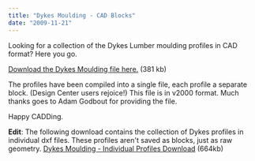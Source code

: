 ```yaml
---
title: "Dykes Moulding - CAD Blocks"
date: "2009-11-21"
---
```


Looking for a collection of the Dykes Lumber moulding profiles in CAD format? Here you go.

[Download the Dykes Moulding file here.](https://scenic-shop.com/wp/wp-content/uploads/2009/11/Dykes-Moulding.dwg.zip) (381 kb)

The profiles have been compiled into a single file, each profile a separate block. (Design Center users rejoice!) This file is in v2000 format. Much thanks goes to Adam Godbout for providing the file.

Happy CADDing.

**Edit**: The following download contains the collection of Dykes profiles in individual dxf files. These profiles aren't saved as blocks, just as raw geometry. [Dykes Moulding - Individual Profiles Download](https://scenic-shop.com/wp/wp-content/uploads/2009/11/Dykes-Moulding-Individuals.zip) (664kb)
